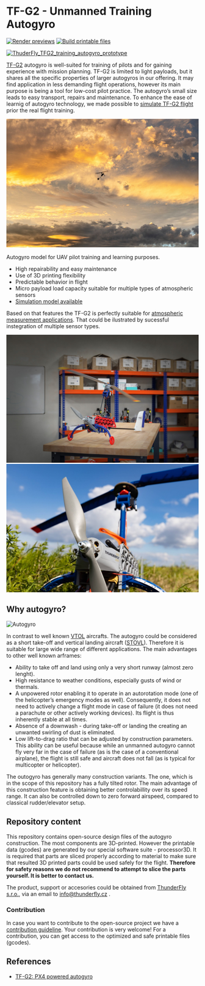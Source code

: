 # TF-G2 - Unmanned Training Autogyro

[![Render previews](https://github.com/ThunderFly-aerospace/TF-G2/actions/workflows/render_previews.yml/badge.svg)](https://github.com/ThunderFly-aerospace/TF-G2/actions/workflows/render_previews.yml)
[![Build printable files](https://github.com/ThunderFly-aerospace/TF-G2/actions/workflows/printable_files.yml/badge.svg)](https://github.com/ThunderFly-aerospace/TF-G2/actions/workflows/printable_files.yml)

[![ThuderFly_TFG2_training_autogyro_prototype](https://user-images.githubusercontent.com/5196729/144823035-37a70a1a-de21-4eb6-ab80-2aa2d4ea78db.gif)](http://www.youtube.com/watch?v=6PtS-MwnM_8)

[TF-G2](https://www.thunderfly.cz/tf-g2.html) autogyro is well-suited for training of pilots and for gaining experience with mission planning. TF-G2 is limited to light payloads, but it shares all the specific properties of larger autogyros in our offering. It may find application in less demanding flight operations, however its main purpose is being a tool for low-cost pilot practice. The autogyro’s small size leads to easy transport, repairs and maintenance.
To enhance the ease of learnig of autogyro technology, we made possible to [simulate TF-G2 flight](https://github.com/ThunderFly-aerospace/PX4-FlightGear-Bridge) prior the real flight training.

![TF-G2 during flight](/doc/img/TF-G2_fly_clouds.jpg)

Autogyro model for UAV pilot training and learning purposes.

  * High repairability and easy maintenance
  * Use of 3D printing flexibility
  * Predictable behavior in flight
  * Micro payload load capacity suitable for multiple types of atmospheric sensors
  * [Simulation model available](https://github.com/ThunderFly-aerospace/FlightGear-TF-G2)

Based on that features the TF-G2 is perfectly suitable for [atmospheric measurement applications](https://www.thunderfly.cz/tf-atmon.html). That could be ilustrated by sucessful instegration of multiple sensor types. 

![TF-G2 in hangar](./doc/img/TF-G2_hangar.png)
![TF-G2 with installed THUNDERMILL electric field sensor](./doc/img/TF-G2_THUNDERMILL.jpg)

## Why autogyro? 

![Autogyro](https://imgs.xkcd.com/comics/autogyros.png)

In contrast to well known [VTOL](https://en.wikipedia.org/wiki/VTOL) aircrafts. The autogyro could be considered as a short take-off and vertical landing aircraft ([STOVL](https://en.wikipedia.org/wiki/STOVL)). Therefore it is suitable for large wide range of different applications. The main advantages to other well known arframes: 

* Ability to take off and land using only a very short runway (almost zero lenght).
* High resistance to weather conditions, especially gusts of wind or thermals.
* A unpowered rotor enabling it to operate in an autorotation mode (one of the helicopter’s emergency modes as well). Consequently, it does not need to actively change a flight mode in case of failure (it does not need a parachute or other actively working devices). Its flight is thus inherently stable at all times.
* Absence of a downwash - during take-off or landing the creating an unwanted swirling of dust is eliminated.
* Low lift-to-drag ratio that can be adjusted by construction parameters. This ability can be useful because while an unmanned autogyro cannot fly very far in the case of failure (as is the case of a conventional airplane), the flight is still safe and aircraft does not fall (as is typical for multicopter or helicopter).

The outogyro has generally many construction variants. The one, which is in the scope of this repository has a fully tilted rotor. The main advantage of this construction feature is obtaining better controlabillity over its speed range. It can also be controlled down to zero forward airspeed, compared to classical rudder/elevator setup.

## Repository content

This repository contains open-source design files of the autogyro construction. The most components are 3D-printed. However the printable data (gcodes) are generated by our special software suite - processor3D. It is required that parts are sliced properly according to material to make sure that resulted 3D printed parts could be used safely for the flight. **Therefore for safety reasons we do not recommend to attempt to slice the parts yourself. It is better to contact us.**

The product, support or accesories could be obtained from [ThunderFly s.r.o.](https://www.thunderfly.cz/), via an email to info@thunderfly.cz .


### Contribution

In case you want to contribute to the open-source project we have a [contribution guideline](https://github.com/ThunderFly-aerospace/TF-G2/blob/4s/CONTRIBUTING.md). Your contribution is very welcome! For a contribution, you can get access to the optimized and safe printable files (gcodes).

## References 

* [TF-G2: PX4 powered autogyro](https://static.sched.com/hosted_files/px4summit2021/ca/TF-G2%20PX4%20powered%20autogyro.pdf)
